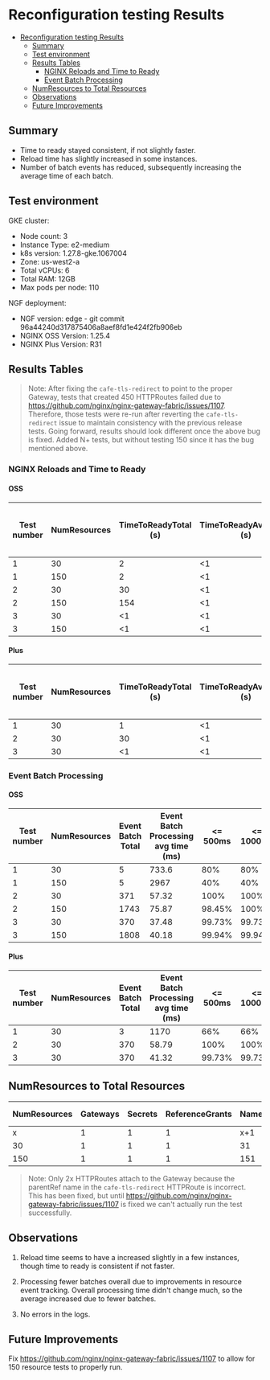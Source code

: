 # Reconfiguration testing Results

<!-- TOC -->
- [Reconfiguration testing Results](#reconfiguration-testing-results)
  - [Summary](#summary)
  - [Test environment](#test-environment)
  - [Results Tables](#results-tables)
    - [NGINX Reloads and Time to Ready](#nginx-reloads-and-time-to-ready)
    - [Event Batch Processing](#event-batch-processing)
  - [NumResources to Total Resources](#numresources-to-total-resources)
  - [Observations](#observations)
  - [Future Improvements](#future-improvements)
<!-- TOC -->

## Summary

- Time to ready stayed consistent, if not slightly faster.
- Reload time has slightly increased in some instances.
- Number of batch events has reduced, subsequently increasing the average time of each batch.

## Test environment

GKE cluster:

- Node count: 3
- Instance Type: e2-medium
- k8s version: 1.27.8-gke.1067004
- Zone: us-west2-a
- Total vCPUs: 6
- Total RAM: 12GB
- Max pods per node: 110

NGF deployment:

- NGF version: edge - git commit 96a44240d317875406a8aef8fd1e424f2fb906eb
- NGINX OSS Version: 1.25.4
- NGINX Plus Version: R31

## Results Tables

> Note: After fixing the `cafe-tls-redirect` to point to the proper Gateway, tests that created 450 HTTPRoutes failed due to https://github.com/nginx/nginx-gateway-fabric/issues/1107. Therefore, those tests were re-run after reverting the `cafe-tls-redirect` issue to maintain consistency with the previous release tests. Going forward, results should look different once the above bug is fixed. Added N+ tests, but without testing 150 since it has the bug mentioned above.

### NGINX Reloads and Time to Ready

#### OSS

| Test number | NumResources | TimeToReadyTotal (s) | TimeToReadyAvgSingle (s) | NGINX reloads | NGINX reload avg time (ms) | <= 500ms | <= 1000ms |
|-------------|--------------|----------------------|--------------------------|---------------|----------------------------|----------|-----------|
| 1           | 30           | 2                    | <1                       | 2             | 189.5                      | 100%     | 100%      |
| 1           | 150          | 2                    | <1                       | 2             | 389                        | 100%     | 100%      |
| 2           | 30           | 30                   | <1                       | 94            | 161                        | 100%     | 100%      |
| 2           | 150          | 154                  | <1                       | 387           | 267.48                     | 100%     | 100%      |
| 3           | 30           | <1                   | <1                       | 94            | 127.91                     | 100%     | 100%      |
| 3           | 150          | <1                   | <1                       | 454           | 128                        | 100%     | 100%      |

#### Plus

| Test number | NumResources | TimeToReadyTotal (s) | TimeToReadyAvgSingle (s) | NGINX reloads | NGINX reload avg time (ms) | <= 500ms | <= 1000ms |
|-------------|--------------|----------------------|--------------------------|---------------|----------------------------|----------|-----------|
| 1           | 30           | 1                    | <1                       | 2             | 151.5                      | 100%     | 100%      |
| 2           | 30           | 30                   | <1                       | 94            | 157                        | 100%     | 100%      |
| 3           | 30           | <1                   | <1                       | 94            | 128                        | 100%     | 100%      |

### Event Batch Processing

#### OSS

| Test number | NumResources | Event Batch Total | Event Batch Processing avg time (ms) | <= 500ms | <= 1000ms | <= 5000ms | <= 10000ms | <= 30000ms |
|-------------|--------------|-------------------|--------------------------------------|----------|-----------|-----------|------------|------------|
| 1           | 30           | 5                 | 733.6                                | 80%      | 80%       | 100%      | 100%       | 100%       |
| 1           | 150          | 5                 | 2967                                 | 40%      | 40%       | 40%       | 40%        | 40%        |
| 2           | 30           | 371               | 57.32                                | 100%     | 100%      | 100%      | 100%       | 100%       |
| 2           | 150          | 1743              | 75.87                                | 98.45%   | 100%      | 100%      | 100%       | 100%       |
| 3           | 30           | 370               | 37.48                                | 99.73%   | 99.73%    | 100%      | 100%       | 100%       |
| 3           | 150          | 1808              | 40.18                                | 99.94%   | 99.94%    | 99.94%    | 99.94%     | 100%       |

#### Plus

| Test number | NumResources | Event Batch Total | Event Batch Processing avg time (ms) | <= 500ms | <= 1000ms | <= 5000ms | <= 10000ms | <= 30000ms |
|-------------|--------------|-------------------|--------------------------------------|----------|-----------|-----------|------------|------------|
| 1           | 30           | 3                 | 1170                                 | 66%      | 66%       | 100%      | 100%       | 100%       |
| 2           | 30           | 370               | 58.79                                | 100%     | 100%      | 100%      | 100%       | 100%       |
| 3           | 30           | 370               | 41.32                                | 99.73%   | 99.73%    | 100%      | 100%       | 100%       |

## NumResources to Total Resources

| NumResources | Gateways | Secrets | ReferenceGrants | Namespaces | application Pods | application Services | HTTPRoutes | Attached HTTPRoutes | Total Resources |
|--------------|----------|---------|-----------------|------------|------------------|----------------------|------------|---------------------|-----------------|
| x            | 1        | 1       | 1               | x+1        | 2x               | 2x                   | 3x         | 2x                  | <total>         |
| 30           | 1        | 1       | 1               | 31         | 60               | 60                   | 90         | 60                  | 244             |
| 150          | 1        | 1       | 1               | 151        | 300              | 300                  | 450        | 300                 | 1204            |

> Note: Only 2x HTTPRoutes attach to the Gateway because the parentRef name in the `cafe-tls-redirect` HTTPRoute is incorrect. This has been fixed, but until https://github.com/nginx/nginx-gateway-fabric/issues/1107 is fixed we can't actually run the test successfully.

## Observations

1. Reload time seems to have a increased slightly in a few instances, though time to ready is consistent if not faster.

2. Processing fewer batches overall due to improvements in resource event tracking. Overall processing time didn't change much, so the average increased due to fewer batches.

3. No errors in the logs.


## Future Improvements

Fix https://github.com/nginx/nginx-gateway-fabric/issues/1107 to allow for 150 resource tests to properly run.
